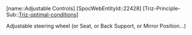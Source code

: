 ﻿---
type: TrizExample
aliases:
- Adjustable Controls
license: CC BY-SA 4.0
copyright: https://github.com/SpocWeb
IsDeleted: false
IsReadOnly: false
Confidential: public
tags: 
- Triz/Principle/Example
---
[name::Adjustable Controls]
[SpocWebEntityId::22428]
[Triz-Principle-Sub::[Triz-optimal-conditions](tech/Triz/Sub/Triz-optimal-conditions.md)]

Adjustable steering wheel (or Seat, or Back Support, or Mirror Position...)